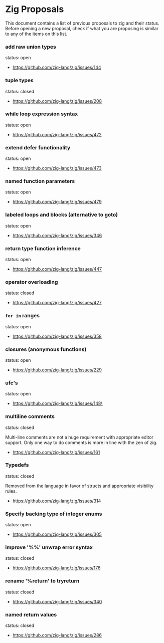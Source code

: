# Zig Proposals

This document contains a list of previous proposals to zig and their status. Before opening a new proposal, check if what you are proposing is similar to any of the items on this list.

### add raw union types

status: open

 - https://github.com/zig-lang/zig/issues/144

### tuple types

status: closed

 - https://github.com/zig-lang/zig/issues/208

### while loop expression syntax

status: open

 - https://github.com/zig-lang/zig/issues/472

### extend defer functionality

status: open

 - https://github.com/zig-lang/zig/issues/473

### named function parameters

status: open

 - https://github.com/zig-lang/zig/issues/479

### labeled loops and blocks (alternative to goto)

status: open

 - https://github.com/zig-lang/zig/issues/346

### return type function inference

status: open

 - https://github.com/zig-lang/zig/issues/447

### operator overloading

status: closed

 - https://github.com/zig-lang/zig/issues/427

### `for in` ranges

status: open

 - https://github.com/zig-lang/zig/issues/358


### closures (anonymous functions)

status: open

 - https://github.com/zig-lang/zig/issues/229

### ufc's

status: open

 - https://github.com/zig-lang/zig/issues/148\


### multiline comments

status: closed

Multi-line comments are not a huge requirement with appropriate editor support. Only one way to do comments is more in line with the zen of zig.

 - https://github.com/zig-lang/zig/issues/161

### Typedefs

status: closed

Removed from the language in favor of structs and appropriate visibility rules.

 - https://github.com/zig-lang/zig/issues/314


### Specify backing type of integer enums

status: open

 - https://github.com/zig-lang/zig/issues/305


### improve '%%' unwrap error syntax

status: closed

 - https://github.com/zig-lang/zig/issues/176

### rename '%return' to tryreturn

status: closed

 - https://github.com/zig-lang/zig/issues/340

### named return values

status: closed

 - https://github.com/zig-lang/zig/issues/286